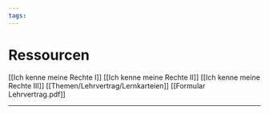 ```yaml
---
tags:
---
```

# Ressourcen
[[Ich kenne meine Rechte I]]
[[Ich kenne meine Rechte II]]
[[Ich kenne meine Rechte III]]
[[Themen/Lehrvertrag/Lernkarteien]]
[[Formular Lehrvertrag.pdf]]

---
